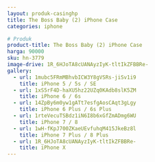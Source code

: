 ```yaml
---
layout: produk-casinghp
title: The Boss Baby (2) iPhone Case
categories: iphone

# Produk
product-title: The Boss Baby (2) iPhone Case
harga: 90000
sku: hn-3779
image-drive: 1R_6HJoTA8cUANAyzIyK-tltIkZFBBRe-
gallery:
  - url: 1mubc5FRmMBhvbICW3Y8gVSRs-jiSv1i9
    title: iPhone 5 / 5s / SE
  - url: 1xS5rF4D-haXU5hz22UZq0KAdb8slK5ZM
    title: iPhone 6 / 6s
  - url: 14ZpBy6m0yw1gATt7esfgAosCAqt3gLgy
    title: iPhone 6 Plus / 6s Plus
  - url: 1rteVecuTSBdz1iN6I8b6xGfZmADmg6WU
    title: iPhone 7 / 8
  - url: 1wH-fKpJ700ZKaeUEvfuhqM415JkeBz8l
    title: iPhone 7 Plus / 8 Plus
  - url: 1R_6HJoTA8cUANAyzIyK-tltIkZFBBRe-
    title: iPhone X
---
```

